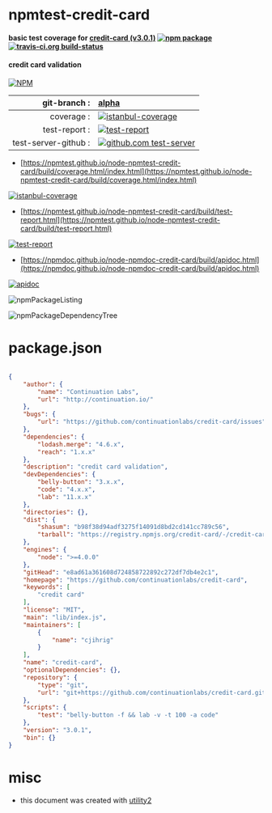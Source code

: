 # npmtest-credit-card

#### basic test coverage for  [credit-card (v3.0.1)](https://github.com/continuationlabs/credit-card)  [![npm package](https://img.shields.io/npm/v/npmtest-credit-card.svg?style=flat-square)](https://www.npmjs.org/package/npmtest-credit-card) [![travis-ci.org build-status](https://api.travis-ci.org/npmtest/node-npmtest-credit-card.svg)](https://travis-ci.org/npmtest/node-npmtest-credit-card)

#### credit card validation

[![NPM](https://nodei.co/npm/credit-card.png?downloads=true&downloadRank=true&stars=true)](https://www.npmjs.com/package/credit-card)

| git-branch : | [alpha](https://github.com/npmtest/node-npmtest-credit-card/tree/alpha)|
|--:|:--|
| coverage : | [![istanbul-coverage](https://npmtest.github.io/node-npmtest-credit-card/build/coverage.badge.svg)](https://npmtest.github.io/node-npmtest-credit-card/build/coverage.html/index.html)|
| test-report : | [![test-report](https://npmtest.github.io/node-npmtest-credit-card/build/test-report.badge.svg)](https://npmtest.github.io/node-npmtest-credit-card/build/test-report.html)|
| test-server-github : | [![github.com test-server](https://npmtest.github.io/node-npmtest-credit-card/GitHub-Mark-32px.png)](https://npmtest.github.io/node-npmtest-credit-card/build/app/index.html) | | build-artifacts : | [![build-artifacts](https://npmtest.github.io/node-npmtest-credit-card/glyphicons_144_folder_open.png)](https://github.com/npmtest/node-npmtest-credit-card/tree/gh-pages/build)|

- [https://npmtest.github.io/node-npmtest-credit-card/build/coverage.html/index.html](https://npmtest.github.io/node-npmtest-credit-card/build/coverage.html/index.html)

[![istanbul-coverage](https://npmtest.github.io/node-npmtest-credit-card/build/screenCapture.buildCi.browser.%252Ftmp%252Fbuild%252Fcoverage.lib.html.png)](https://npmtest.github.io/node-npmtest-credit-card/build/coverage.html/index.html)

- [https://npmtest.github.io/node-npmtest-credit-card/build/test-report.html](https://npmtest.github.io/node-npmtest-credit-card/build/test-report.html)

[![test-report](https://npmtest.github.io/node-npmtest-credit-card/build/screenCapture.buildCi.browser.%252Ftmp%252Fbuild%252Ftest-report.html.png)](https://npmtest.github.io/node-npmtest-credit-card/build/test-report.html)

- [https://npmdoc.github.io/node-npmdoc-credit-card/build/apidoc.html](https://npmdoc.github.io/node-npmdoc-credit-card/build/apidoc.html)

[![apidoc](https://npmdoc.github.io/node-npmdoc-credit-card/build/screenCapture.buildCi.browser.%252Ftmp%252Fbuild%252Fapidoc.html.png)](https://npmdoc.github.io/node-npmdoc-credit-card/build/apidoc.html)

![npmPackageListing](https://npmtest.github.io/node-npmtest-credit-card/build/screenCapture.npmPackageListing.svg)

![npmPackageDependencyTree](https://npmtest.github.io/node-npmtest-credit-card/build/screenCapture.npmPackageDependencyTree.svg)



# package.json

```json

{
    "author": {
        "name": "Continuation Labs",
        "url": "http://continuation.io/"
    },
    "bugs": {
        "url": "https://github.com/continuationlabs/credit-card/issues"
    },
    "dependencies": {
        "lodash.merge": "4.6.x",
        "reach": "1.x.x"
    },
    "description": "credit card validation",
    "devDependencies": {
        "belly-button": "3.x.x",
        "code": "4.x.x",
        "lab": "11.x.x"
    },
    "directories": {},
    "dist": {
        "shasum": "b98f38d94adf3275f14091d8bd2cd141cc789c56",
        "tarball": "https://registry.npmjs.org/credit-card/-/credit-card-3.0.1.tgz"
    },
    "engines": {
        "node": ">=4.0.0"
    },
    "gitHead": "e8ad61a361608d724858722892c272df7db4e2c1",
    "homepage": "https://github.com/continuationlabs/credit-card",
    "keywords": [
        "credit card"
    ],
    "license": "MIT",
    "main": "lib/index.js",
    "maintainers": [
        {
            "name": "cjihrig"
        }
    ],
    "name": "credit-card",
    "optionalDependencies": {},
    "repository": {
        "type": "git",
        "url": "git+https://github.com/continuationlabs/credit-card.git"
    },
    "scripts": {
        "test": "belly-button -f && lab -v -t 100 -a code"
    },
    "version": "3.0.1",
    "bin": {}
}
```



# misc
- this document was created with [utility2](https://github.com/kaizhu256/node-utility2)
